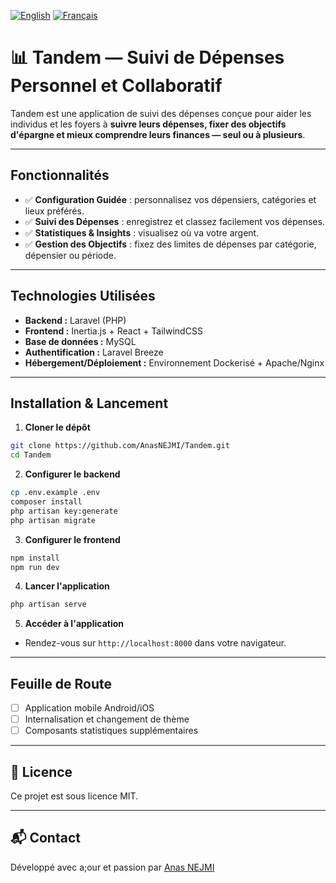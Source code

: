 [![English](https://img.shields.io/badge/lang-en-blue.svg)](./README.md)
[![Français](https://img.shields.io/badge/lang-fr-blue.svg)](./README.fr.md)

# 📊 Tandem — Suivi de Dépenses Personnel et Collaboratif

Tandem est une application de suivi des dépenses conçue pour aider les individus et les foyers à **suivre leurs dépenses, fixer des objectifs d'épargne et mieux comprendre leurs finances — seul ou à plusieurs**.

---

##  Fonctionnalités

* ✅ **Configuration Guidée** : personnalisez vos dépensiers, catégories et lieux préférés.
* ✅ **Suivi des Dépenses** : enregistrez et classez facilement vos dépenses.
* ✅ **Statistiques & Insights** : visualisez où va votre argent.
* ✅ **Gestion des Objectifs** : fixez des limites de dépenses par catégorie, dépensier ou période.

---

## Technologies Utilisées

* **Backend :** Laravel (PHP)
* **Frontend :** Inertia.js + React + TailwindCSS
* **Base de données :** MySQL
* **Authentification :** Laravel Breeze
* **Hébergement/Déploiement :** Environnement Dockerisé + Apache/Nginx

---

## Installation & Lancement

1. **Cloner le dépôt**

```bash
git clone https://github.com/AnasNEJMI/Tandem.git
cd Tandem
```

2. **Configurer le backend**

```bash
cp .env.example .env
composer install
php artisan key:generate
php artisan migrate
```

3. **Configurer le frontend**

```bash
npm install
npm run dev
```

4. **Lancer l'application**

```bash
php artisan serve
```

5. **Accéder à l'application**

* Rendez-vous sur `http://localhost:8000` dans votre navigateur.

---

## Feuille de Route


* [ ] Application mobile Android/iOS
* [ ] Internalisation et changement de thème
* [ ] Composants statistiques supplémentaires

---

## 📄 Licence

Ce projet est sous licence MIT.

---

## 📬 Contact

Développé avec a;our et passion par [Anas NEJMI](https://anasnejmi.com)
